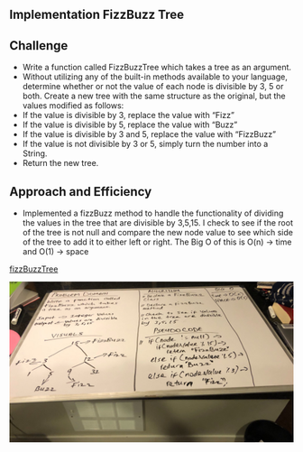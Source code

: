## Implementation FizzBuzz Tree

## Challenge
- Write a function called FizzBuzzTree which takes a tree as an argument.
- Without utilizing any of the built-in methods available to your language, determine whether or not the value of each node is divisible by 3, 5 or both. Create a new tree with the same structure as the original, but the values modified as follows:
- If the value is divisible by 3, replace the value with “Fizz”
- If the value is divisible by 5, replace the value with “Buzz”
- If the value is divisible by 3 and 5, replace the value with “FizzBuzz”
- If the value is not divisible by 3 or 5, simply turn the number into a String.
- Return the new tree.

## Approach and Efficiency
- Implemented a fizzBuzz method to handle the functionality of dividing the values in the tree that are divisible by 3,5,15. I check to see if the root of the tree is not null and compare the new node value to see which side of the tree to add it to either left or right. The Big O of this is O(n) -> time and O(1) -> space

[fizzBuzzTree](https://github.com/jjblues86/data-structures-and-algorithms-/blob/master/datastructures/src/main/java/tree/FizzBuzzTree.java)

![](../assets/fizzBuzzTree.jpg)